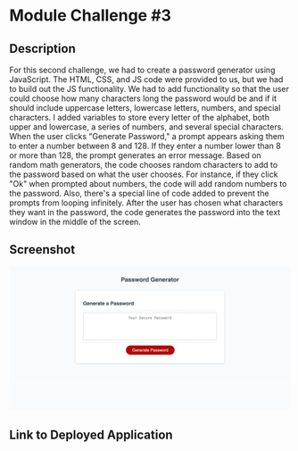 # Module Challenge #3

## Description

For this second challenge, we had to create a password generator using JavaScript. The HTML, CSS, and JS code were provided to us, but we had to build out the JS functionality. We had to add functionality so that the user could choose how many characters long the password would be and if it should include uppercase letters, lowercase letters, numbers, and special characters. I added variables to store every letter of the alphabet, both upper and lowercase, a series of numbers, and several special characters. When the user clicks "Generate Password," a prompt appears asking them to enter a number between 8 and 128. If they enter a number lower than 8 or more than 128, the prompt generates an error message. Based on random math generators, the code chooses random characters to add to the password based on what the user chooses. For instance, if they click "Ok" when prompted about numbers, the code will add random numbers to the password. Also, there's a special line of code added to prevent the prompts from looping infinitely. After the user has chosen what characters they want in the password, the code generates the password into the text window in the middle of the screen.

## Screenshot

![Web Application Screenshot](/Assets/scrnli_1_13_2024_3-14-40%20PM.png)

## Link to Deployed Application
